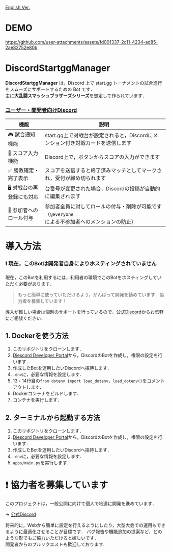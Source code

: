 [English Ver.](https://github.com/Atamol/DiscordStartggManager/blob/main/README-EN.md)

# DEMO

https://github.com/user-attachments/assets/fd001337-2c11-4234-ad85-2ae82752e80b

# DiscordStartggManager

**DiscordStartggManager** は，Discord 上で start.gg トーナメントの試合進行をスムーズにサポートするための Bot です．  
主に**大乱闘スマッシュブラザーズシリーズ**を想定して作られています．

### [ユーザー・開発者向けDiscord](https://discord.gg/VtWxvdXz5H)

| 機能 | 説明 |
| --- | --- |
| 🎮 試合通知機能	| start.gg上で対戦台が設定されると，Discordにメンション付き対戦カードを送信します |
| 🔘 スコア入力機能	| Discord上で，ボタンからスコアの入力ができます |
| ✅ 勝敗確定・完了表示	| スコアを送信すると終了済みマッチとしてマークされ，受付が締め切られます |
| 🖥️ 対戦台の再登録にも対応	| 台番号が変更された場合，Discordの投稿が自動的に編集されます |
| 👥 参加者へのロール付与	| 参加者全員に対してロールの付与・削除が可能です（`@everyone`による不参加者へのメンションの防止） |

# 導入方法

### ❗ 現在，このBotは開発者自身によりホスティングされていません

現在，このBotを利用するには，利用者の環境でこのBotをホスティングしていただく必要があります．

> もっと簡単に使っていただけるよう，がんばって開発を勧めています．協力者を募集しています！

導入が難しい場合は個別のサポートを行っているので，[公式Discord](https://discord.gg/VtWxvdXz5H)からお気軽にご相談ください．

## 1. Dockerを使う方法

1. このリポジトリをクローンします．
2. [Diescord Developer Portal](https://discord.com/developers/applications)から，DiscordのBotを作成し，権限の設定を行います．
3. 作成したBotを運用したいDiscordへ招待します．
4. `.env`に，必要な情報を設定します．
5. 13・14行目の`from dotenv import load_dotenv`，`load_dotenv()`をコメントアウトします．
6. Dockerコンテナをビルドします．
7. コンテナを実行します．

## 2. ターミナルから起動する方法

1. このリポジトリをクローンします．
2. [Diescord Developer Portal](https://discord.com/developers/applications)から，DiscordのBotを作成し，権限の設定を行います．
3. 作成したBotを運用したいDiscordへ招待します．
4. `.env`に，必要な情報を設定します．
5. `apps/main.py`を実行します．

# ❗ 協力者を募集しています
このプロジェクトは，一般公開に向けて個人で地道に開発を進めています．  

→ [公式Discord](https://discord.gg/VtWxvdXz5H)  

将来的に，Webから簡単に設定を行えるようにしたり，大型大会での運用もできるように最適化させることが目標です．
バグ報告や機能追加の提案など，どのような形でもご協力いただけると嬉しいです．  
開発者からのプルリクエストも歓迎しております．
